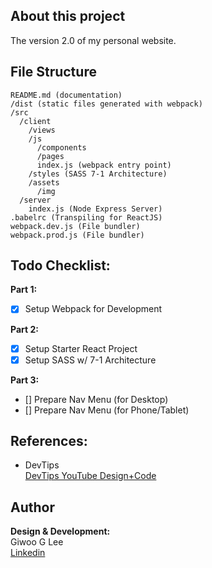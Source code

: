 ## About this project

The version 2.0 of my personal website.

## File Structure

```
README.md (documentation)
/dist (static files generated with webpack)
/src
  /client
    /views
    /js
      /components
      /pages
      index.js (webpack entry point)
    /styles (SASS 7-1 Architecture)
    /assets
      /img
  /server
    index.js (Node Express Server)
.babelrc (Transpiling for ReactJS)
webpack.dev.js (File bundler)
webpack.prod.js (File bundler)
```

## Todo Checklist:

**Part 1:**

- [x] Setup Webpack for Development

**Part 2:**

- [x] Setup Starter React Project
- [x] Setup SASS w/ 7-1 Architecture

**Part 3:**

- [] Prepare Nav Menu (for Desktop)
- [] Prepare Nav Menu (for Phone/Tablet)

## References:

- DevTips  
  [DevTips YouTube Design+Code](https://www.youtube.com/watch?v=sJhhLvW-Xvg&list=PL7CUz9TGSwSib8CmDXlbb-3lcp3grPCjV&index=2&t=10s&ab_channel=DevTips)

## Author

**Design & Development:**  
Giwoo G Lee  
[Linkedin](https://linkedin.com/in/leegiwoo)
